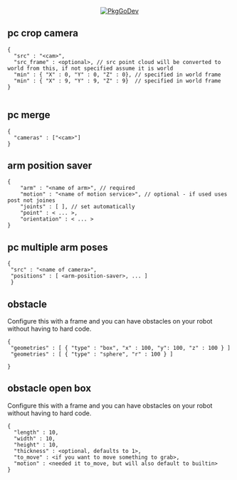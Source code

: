 

<p align="center">
  <a href="https://pkg.go.dev/github.com/erh/vmodutils"><img src="https://pkg.go.dev/badge/github.com/erh/vmodutils" alt="PkgGoDev"></a>
</a>
</p>

## pc crop camera
```
{
  "src" : "<cam>",
  "src_frame" : <optional>, // src point cloud will be converted to world from this, if not specified assume it is world
  "min" : { "X" : 0, "Y" : 0, "Z" : 0}, // specified in world frame
  "min" : { "X" : 9, "Y" : 9, "Z" : 9}  // specified in world frame
}
  
```
## pc merge
```
{
  "cameras" : ["<cam>"]
}
```

## arm position saver
```
{
    "arm" : "<name of arm>", // required
    "motion" : "<name of motion service>", // optional - if used uses post not joines
    "joints" : [ ], // set automatically
    "point" : < ... >,
    "orientation" : < ... >
}
```



## pc multiple arm poses
```
{
 "src" : "<name of camera>",
 "positions" : [ <arm-position-saver>, ... ]
 }
```

## obstacle
Configure this with a frame and you can have obstacles on your robot without having to hard code.
```
{
 "geometries" : [ { "type" : "box", "x" : 100, "y": 100, "z" : 100 } ]
 "geometries" : [ { "type" : "sphere", "r" : 100 } ]

}
```

## obstacle open box
Configure this with a frame and you can have obstacles on your robot without having to hard code.
```
{
  "length" : 10,
  "width" : 10,
  "height" : 10,
  "thickness" : <optional, defaults to 1>,
  "to_move" : <if you want to move something to grab>,
  "motion" : <needed it to_move, but will also default to builtin>
}
```
